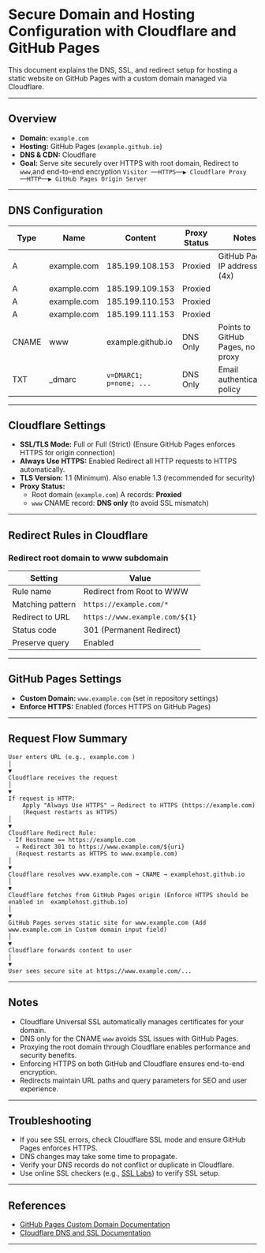 # Secure Domain and Hosting Configuration with Cloudflare and GitHub Pages

This document explains the DNS, SSL, and redirect setup for hosting a static website on GitHub Pages with a custom domain managed via Cloudflare.

---

## Overview

- **Domain:** `example.com`
- **Hosting:** GitHub Pages (`example.github.io`)
- **DNS & CDN:** Cloudflare
- **Goal:** Serve site securely over HTTPS with root domain, Redirect to `www`,and end-to-end encryption `Visitor ──HTTPS──▶ Cloudflare Proxy ──HTTP──▶ GitHub Pages Origin Server`

---

## DNS Configuration

| Type  | Name        | Content                 | Proxy Status | Notes                            |
| ----- | ----------- | ----------------------- | ------------ | -------------------------------- |
| A     | example.com | 185.199.108.153         | Proxied      | GitHub Pages IP addresses (4x)   |
| A     | example.com | 185.199.109.153         | Proxied      |                                  |
| A     | example.com | 185.199.110.153         | Proxied      |                                  |
| A     | example.com | 185.199.111.153         | Proxied      |                                  |
| CNAME | www         | example.github.io       | DNS Only     | Points to GitHub Pages, no proxy |
| TXT   | \_dmarc     | `v=DMARC1; p=none; ...` | DNS Only     | Email authentication policy      |

---

## Cloudflare Settings

- **SSL/TLS Mode:** Full or Full (Strict)
  (Ensure GitHub Pages enforces HTTPS for origin connection)
- **Always Use HTTPS:** Enabled
  Redirect all HTTP requests to HTTPS automatically.
- **TLS Version:** 1.1 (Minimum). Also enable 1.3 (recommended for security)
- **Proxy Status:**
  - Root domain (`example.com`) A records: **Proxied**
  - `www` CNAME record: **DNS only** (to avoid SSL mismatch)

---

## Redirect Rules in Cloudflare

### Redirect root domain to www subdomain

| Setting          | Value                          |
| ---------------- | ------------------------------ |
| Rule name        | Redirect from Root to WWW      |
| Matching pattern | `https://example.com/*`        |
| Redirect to URL  | `https://www.example.com/${1}` |
| Status code      | 301 (Permanent Redirect)       |
| Preserve query   | Enabled                        |

---

## GitHub Pages Settings

- **Custom Domain:** `www.example.com` (set in repository settings)
- **Enforce HTTPS:** Enabled (forces HTTPS on GitHub Pages)

---

## Request Flow Summary

```
User enters URL (e.g., example.com )
│
▼
Cloudflare receives the request
│
▼
If request is HTTP:
    Apply "Always Use HTTPS" → Redirect to HTTPS (https://example.com)
    (Request restarts as HTTPS)
│
▼
Cloudflare Redirect Rule:
- If Hostname == https://example.com
  → Redirect 301 to https://www.example.com/${uri}
  (Request restarts as HTTPS to www.example.com)
│
▼
Cloudflare resolves www.example.com → CNAME → examplehost.github.io
│
▼
Cloudflare fetches from GitHub Pages origin (Enforce HTTPS should be enabled in  examplehost.github.io)
│
▼
GitHub Pages serves static site for www.example.com (Add www.example.com in Custom domain input field)
│
▼
Cloudflare forwards content to user
│
▼
User sees secure site at https://www.example.com/...

```

---

## Notes

- Cloudflare Universal SSL automatically manages certificates for your domain.
- DNS only for the CNAME `www` avoids SSL issues with GitHub Pages.
- Proxying the root domain through Cloudflare enables performance and security benefits.
- Enforcing HTTPS on both GitHub and Cloudflare ensures end-to-end encryption.
- Redirects maintain URL paths and query parameters for SEO and user experience.

---

## Troubleshooting

- If you see SSL errors, check Cloudflare SSL mode and ensure GitHub Pages enforces HTTPS.
- DNS changes may take some time to propagate.
- Verify your DNS records do not conflict or duplicate in Cloudflare.
- Use online SSL checkers (e.g., [SSL Labs](https://www.ssllabs.com/ssltest/)) to verify SSL setup.

---

## References

- [GitHub Pages Custom Domain Documentation](https://docs.github.com/en/pages/configuring-a-custom-domain-for-your-github-pages-site)
- [Cloudflare DNS and SSL Documentation](https://developers.cloudflare.com/ssl/)

---
